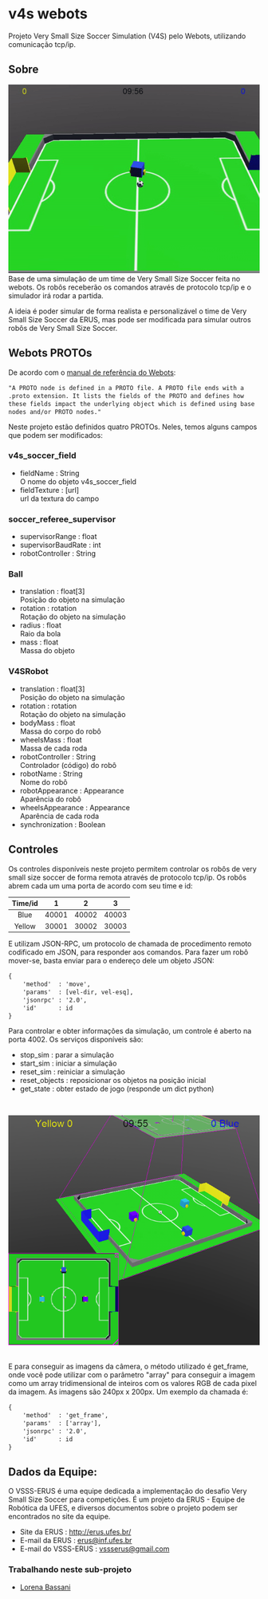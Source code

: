 # v4s webots
Projeto Very Small Size Soccer Simulation (V4S) pelo Webots, utilizando comunicação tcp/ip.

## Sobre
![Robo girando](docs/midia/robo-girando.gif)<br>
Base de uma simulação de um time de Very Small Size Soccer feita no webots. Os robôs receberão os comandos através de protocolo tcp/ip e o simulador irá rodar a partida.<br>

A ideia é poder simular de forma realista e personalizável o time de Very Small Size Soccer da ERUS, mas pode ser modificada para simular outros robôs de Very Small Size Soccer.

## Webots PROTOs
De acordo com o [manual de referência do Webots](https://www.cyberbotics.com/doc/reference/proto-definition): 


    "A PROTO node is defined in a PROTO file. A PROTO file ends with a .proto extension. It lists the fields of the PROTO and defines how these fields impact the underlying object which is defined using base nodes and/or PROTO nodes."

Neste projeto estão definidos quatro PROTOs. Neles, temos alguns campos que podem ser modificados:

### v4s_soccer_field

- fieldName : String<br>
O nome do objeto v4s_soccer_field
- fieldTexture : [url]<br>
url da textura do campo

### soccer_referee_supervisor

- supervisorRange : float
- supervisorBaudRate : int
- robotController : String

### Ball
- translation : float[3]<br>
Posição do objeto na simulação
- rotation : rotation<br>
Rotação do objeto na simulação
- radius : float<br>
Raio da bola
- mass : float<br>
Massa do objeto

### V4SRobot

- translation : float[3]<br>
Posição do objeto na simulação
- rotation : rotation<br>
Rotação do objeto na simulação
- bodyMass : float<br>
Massa do corpo do robô
- wheelsMass : float<br>
Massa de cada roda
- robotController : String<br>
Controlador (código) do robô
- robotName : String<br>
Nome do robô
- robotAppearance : Appearance<br>
Aparência do robô
- wheelsAppearance : Appearance<br>
Aparência de cada roda
- synchronization : Boolean<br>

## Controles
Os controles disponíveis neste projeto permitem controlar os robôs de very small size soccer de forma remota através de protocolo tcp/ip. Os robôs abrem cada um uma porta de acordo com seu time e id:

| Time/id |   1   |   2   |   3   |
|:-------:|:-----:|:-----:|:-----:|
| Blue    | 40001 | 40002 | 40003 |
| Yellow  | 30001 | 30002 | 30003 |

E utilizam JSON-RPC, um protocolo de chamada de procedimento remoto codificado em JSON, para responder aos comandos. Para fazer um robô mover-se, basta enviar para o endereço dele um objeto JSON:


    {
        'method'  : 'move',
        'params'  : [vel-dir, vel-esq],
        'jsonrpc' : '2.0',
        'id'      : id
    }

Para controlar e obter informações da simulação, um controle é aberto na porta 4002. Os serviços disponíveis são:

- stop_sim : parar a simulação
- start_sim : iniciar a simulação
- reset_sim : reiniciar a simulação
- reset_objects : reposicionar os objetos na posição inicial
- get_state : obter estado de jogo (responde um dict python)
<br>

![camera da simulação](docs/midia/sim-control-development.png)

<br>
E para conseguir as imagens da câmera, o método utilizado é get_frame, onde você pode utilizar com o parâmetro "array" para conseguir a imagem como um array tridimensional de inteiros com os valores RGB de cada pixel da imagem. As imagens são 240px x 200px. Um exemplo da chamada é:

    {
        'method'  : 'get_frame',
        'params'  : ['array'],
        'jsonrpc' : '2.0',
        'id'      : id
    }


## Dados da Equipe:
O VSSS-ERUS é uma equipe dedicada a implementação do desafio Very Small Size Soccer para competições. É um projeto da ERUS - Equipe de Robótica da UFES, e diversos documentos sobre o projeto podem ser encontrados no site da equipe.

 - Site da ERUS : http://erus.ufes.br/
 - E-mail da ERUS : erus@inf.ufes.br
 - E-mail do VSSS-ERUS : vssserus@gmail.com

### Trabalhando neste sub-projeto
- [Lorena Bassani](https://github.com/LBBassani)